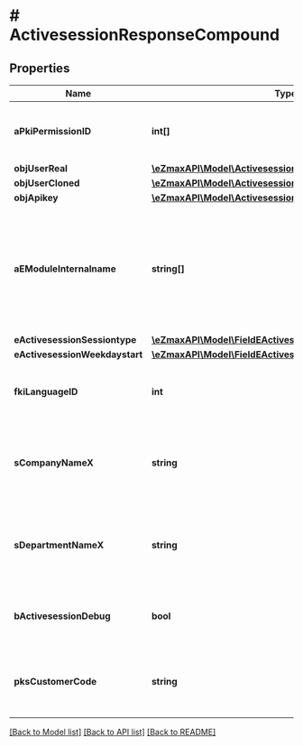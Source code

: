 # # ActivesessionResponseCompound

## Properties

Name | Type | Description | Notes
------------ | ------------- | ------------- | -------------
**aPkiPermissionID** | **int[]** | An array of permissions granted to the user or api key |
**objUserReal** | [**\eZmaxAPI\Model\ActivesessionResponseCompoundUser**](ActivesessionResponseCompoundUser.md) |  |
**objUserCloned** | [**\eZmaxAPI\Model\ActivesessionResponseCompoundUser**](ActivesessionResponseCompoundUser.md) |  | [optional]
**objApikey** | [**\eZmaxAPI\Model\ActivesessionResponseCompoundApikey**](ActivesessionResponseCompoundApikey.md) |  | [optional]
**aEModuleInternalname** | **string[]** | An Array of Registered modules.  These are the modules that are Licensed to be used by the User or the API Key. |
**eActivesessionSessiontype** | [**\eZmaxAPI\Model\FieldEActivesessionSessiontype**](FieldEActivesessionSessiontype.md) |  |
**eActivesessionWeekdaystart** | [**\eZmaxAPI\Model\FieldEActivesessionWeekdaystart**](FieldEActivesessionWeekdaystart.md) |  |
**fkiLanguageID** | **int** | The unique ID of the Language.  Valid values:  |Value|Description| |-|-| |1|French| |2|English| |
**sCompanyNameX** | **string** | The Name of the Company in the language of the requester |
**sDepartmentNameX** | **string** | The Name of the Department in the language of the requester |
**bActivesessionDebug** | **bool** | Whether the active session is in debug or not |
**pksCustomerCode** | **string** | The customer code assigned to your account |

[[Back to Model list]](../../README.md#models) [[Back to API list]](../../README.md#endpoints) [[Back to README]](../../README.md)
